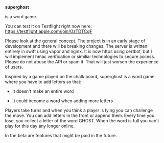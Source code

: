 **superghost**


is a word game. 

You can test it on Testflight right now here:
https://testflight.apple.com/join/OzTDTCgF

Please look at the general concept. 
The project is in an early stage of development and there will be breaking changes. 
The server is written entirely in swift using vapor and nginx. It is now https using certbot, but I will implement hmac verification or similiar technologies to secure access. Please do not abuse the API or spam it. That will just worsen the experience of users.

Inspired by a game played on the chalk board, superghost is a word game where you have to add letters so that:

- It doesn't make an entire word

- It could become a word when adding more letters

Players take turns and when you think a player is lying you can challenge the move.
You can add letters in the front or append them. 
Every time you lose, you collect a letter of the word GHOST. When the word is full you can't play for this day any longer online. 

In the beta are features that might be paid in the future. 
